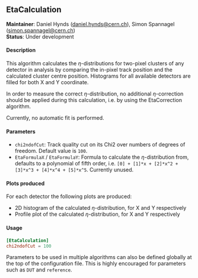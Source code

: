 ## EtaCalculation
**Maintainer**: Daniel Hynds (<daniel.hynds@cern.ch>), Simon Spannagel (<simon.spannagel@cern.ch>)  
**Status**: Under development  

#### Description
This algorithm calculates the $`\eta`$-distributions for two-pixel clusters of any detector in analysis by comparing the in-pixel track position and the calculated cluster centre position. Histograms for all available detectors are filled for both X and Y coordinate.

In order to measure the correct $`\eta`$-distribution, no additional $`\eta`$-correction should be applied during this calculation, i.e. by using the EtaCorrection algorithm.

Currently, no automatic fit is performed.

#### Parameters
* `chi2ndofCut`: Track quality cut on its Chi2 over numbers of degrees of freedom. Default value is `100`.
* `EtaFormulaX` / `EtaFormulaY`: Formula to calculate the $`\eta`$-distribution from, defaults to a polynomial of fifth order, i.e. `[0] + [1]*x + [2]*x^2 + [3]*x^3 + [4]*x^4 + [5]*x^5`. Currently unused.

#### Plots produced
For each detector the following plots are produced:
* 2D histogram of the calculated $`\eta`$-distribution, for X and Y respectively
* Profile plot of the calculated $`\eta`$-distribution, for X and Y respectively

#### Usage
```toml
[EtaCalculation]
chi2ndofCut = 100
```
Parameters to be used in multiple algorithms can also be defined globally at the top of the configuration file. This is highly encouraged for parameters such as `DUT` and `reference`.

